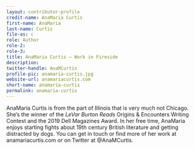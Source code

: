 ```yaml
---
layout: contributor-profile
credit-name: AnaMaria Curtis
first-name: AnaMaria
last-name: Curtis
file-as: c
role: Author
role-2:
role-3:
title: AnaMaria Curtis — Work in Fireside
description:
twitter-handle: AnaMCurtis
profile-pic: anamaria-curtis.jpg
website-url: anamariacurtis.com
short-name: anamaria-curtis
permalink: anamaria-curtis
---
```

AnaMaria Curtis is from the part of Illinois that is very much not Chicago. She’s the winner of the _LeVar Burton Reads_ Origins & Encounters Writing Contest and the 2019 Dell Magazines Award. In her free time, AnaMaria enjoys starting fights about 19th century British literature and getting distracted by dogs. You can get in touch or find more of her work at anamariacurtis.com or on Twitter at @AnaMCurtis.
